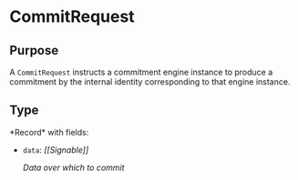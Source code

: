 # CommitRequest

## Purpose

<!-- --8<-- [start:purpose] -->
A `CommitRequest` instructs a commitment engine instance to produce a commitment by the internal identity corresponding to that engine instance.
<!-- --8<-- [end:purpose] -->

## Type

<!-- --8<-- [start:type] -->
<div class="type">
*Record* with fields:

- `data`: *[[Signable]]*

  *Data over which to commit*
</div>
<!-- --8<-- [end:type] -->
